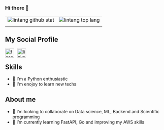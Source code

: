 ### Hi there 👋

|||
|---|---|
|![lintang github stat](https://github-readme-stats.vercel.app/api?username=HBaena&show_icons=true&hide_border=true&theme=vue) | ![lintang top lang](https://github-readme-stats.vercel.app/api/top-langs/?username=HBaena&layout=compact&hide_border=true&theme=vue) |
|||

## My Social Profile
<a href="https://www.facebook.com/adanhbaena/">
    <img style="margin-right:10px" align="left" alt="facebook" width="29px" src="https://upload.wikimedia.org/wikipedia/commons/thumb/0/05/Facebook_Logo_%282019%29.png/1024px-Facebook_Logo_%282019%29.png" />    
</a>
<a href="https://www.linkedin.com/in/hbaena~/">
    <img style="margin-right:10px" align="left" alt="linkedin" width="29px" src="https://masempresas.cea.es/wp-content/uploads/2018/11/LINKEDIN.png" />    
</a>
<br>

## Skills
- :snake: I'm a Python enthusiastic
- :blue_book: I'm enojoy to learn new techs
## About me

- 👯 I’m looking to collaborate on Data science, ML, Backend and Scientific programming
- 🌱 I’m currently learning FastAPI, Go and improving my AWS skills


<!--
**HBaena/HBaena** is a ✨ _special_ ✨ repository because its `README.md` (this file) appears on your GitHub profile.

Here are some ideas to get you started:

- 🔭 I’m currently working on ...
- 🌱 I’m currently learning ...
- 👯 I’m looking to collaborate on ...
- 🤔 I’m looking for help with ...
- 💬 Ask me about ...
- 📫 How to reach me: ...
- 😄 Pronouns: ...
- ⚡ Fun fact: ...
-->
